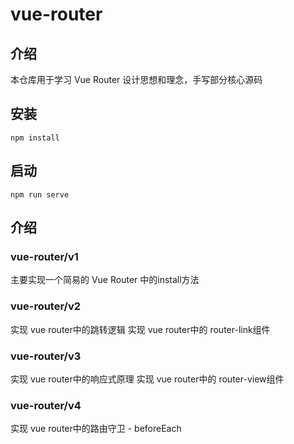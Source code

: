 # vue-router

## 介绍
本仓库用于学习 Vue Router 设计思想和理念，手写部分核心源码
## 安装
```
npm install
```
## 启动
```
npm run serve
``` 

## 介绍
### vue-router/v1
主要实现一个简易的 Vue Router 中的install方法

### vue-router/v2
实现 vue router中的跳转逻辑
实现 vue router中的 router-link组件

### vue-router/v3
实现 vue router中的响应式原理
实现 vue router中的 router-view组件

### vue-router/v4
实现 vue router中的路由守卫 - beforeEach